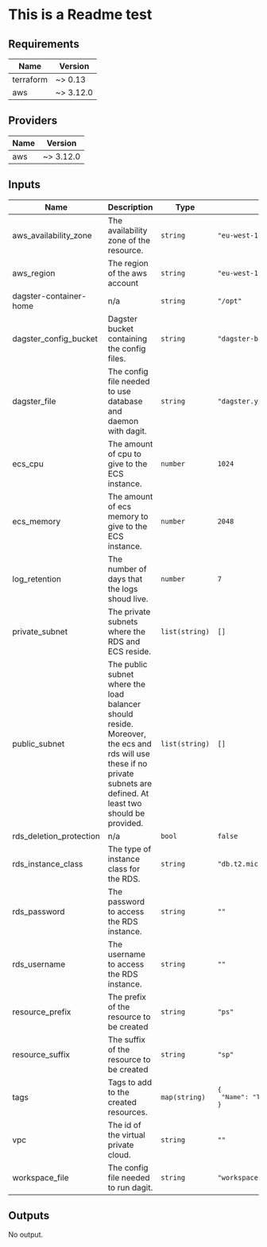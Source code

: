 # This is a Readme test

<!--- BEGIN_TF_DOCS --->
## Requirements

| Name | Version |
|------|---------|
| terraform | ~> 0.13 |
| aws | ~> 3.12.0 |

## Providers

| Name | Version |
|------|---------|
| aws | ~> 3.12.0 |

## Inputs

| Name | Description | Type | Default | Required |
|------|-------------|------|---------|:--------:|
| aws\_availability\_zone | The availability zone of the resource. | `string` | `"eu-west-1a"` | no |
| aws\_region | The region of the aws account | `string` | `"eu-west-1"` | no |
| dagster-container-home | n/a | `string` | `"/opt"` | no |
| dagster\_config\_bucket | Dagster bucket containing the config files. | `string` | `"dagster-bucket"` | no |
| dagster\_file | The config file needed to use database and daemon with dagit. | `string` | `"dagster.yaml"` | no |
| ecs\_cpu | The amount of cpu to give to the ECS instance. | `number` | `1024` | no |
| ecs\_memory | The amount of ecs memory to give to the ECS instance. | `number` | `2048` | no |
| log\_retention | The number of days that the logs shoud live. | `number` | `7` | no |
| private\_subnet | The private subnets where the RDS and ECS reside. | `list(string)` | `[]` | no |
| public\_subnet | The public subnet where the load balancer should reside. Moreover, the ecs and rds will use these if no private subnets are defined. At least two should be provided. | `list(string)` | `[]` | no |
| rds\_deletion\_protection | n/a | `bool` | `false` | no |
| rds\_instance\_class | The type of instance class for the RDS. | `string` | `"db.t2.micro"` | no |
| rds\_password | The password to access the RDS instance. | `string` | `""` | no |
| rds\_username | The username to access the RDS instance. | `string` | `""` | no |
| resource\_prefix | The prefix of the resource to be created | `string` | `"ps"` | no |
| resource\_suffix | The suffix of the resource to be created | `string` | `"sp"` | no |
| tags | Tags to add to the created resources. | `map(string)` | <pre>{<br>  "Name": "Terraform-aws-dagster"<br>}</pre> | no |
| vpc | The id of the virtual private cloud. | `string` | `""` | no |
| workspace\_file | The config file needed to run dagit. | `string` | `"workspace.yaml"` | no |

## Outputs

No output.

<!--- END_TF_DOCS --->